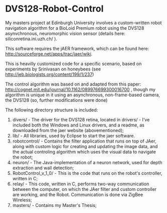 DVS128-Robot-Control
====================
My masters project at Edinburgh University involves a custom-written robot navigation algorithm for a BioLoid Premium robot using the DVS128 asynvchronous, neuromorphic vision sensor (details here: siliconretina.ini.uzh.ch/ ).

This software requires the jAER framework, which can be found here: http://sourceforge.net/apps/trac/jaer/wiki. 

This is heavilly customized code for a specific scenario, based on experiments by Srinivasan on honeybees (see http://jeb.biologists.org/content/199/1/237)

The control algorithm was based on and adapted from this paper: http://cognet.mit.edu/journal/10.1162/089976699300016700 , though my algorithm is unique in it using an asynchronous, non-frame-based camera, the DVS128 (so, further modifications were done)

The following directory structure is included:
1. divers/ - The driver for the DVS128 retina, located in drivers/ - I've included both the Windows and Linux drivers, and a readme, as downloaded from the jaer website (abovementioned);
2. lib/ - All libraries, used by Eclipse to start the jaer software. 
3. robotcontrol/ - Contains the filter application that runs on top of JAer, along with custom logic for creating and updating the image data, and the actual controling algorithm which uses the visual data to navigate the robot;
4. neuron/ - The Java-implementation of a neuron network, used for depth extraction and wall detection;
5. RobotControl_v_1_0/ - This is the code that runs on the robot's controller, written in C;
6. relay/ - This code, written in C, performs two-way communication between the computer, on which the JAer filter and custom controller are working, and the Robot. Communication is done via ZigBee Wireless;
7. masters/ - Contains my Master's Thesis;


